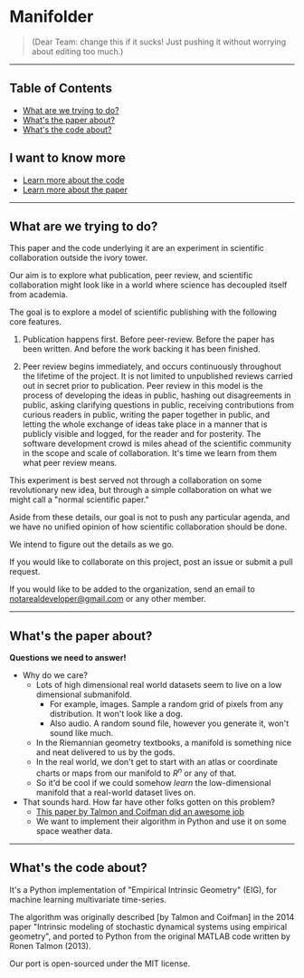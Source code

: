 # Manifolder

> (Dear Team: change this if it sucks! Just pushing it without worrying about editing too much.)

---

## Table of Contents
* [What are we trying to do?](#what-are-we-trying-to-do)
* [What's the paper about?](#whats-the-paper-about)
* [What's the code about?](#whats-the-code-about)

## I want to know more
* [Learn more about the code](code/README.md)
* [Learn more about the paper](paper/README.md)

---

## What are we trying to do?

This paper and the code underlying it are an experiment in scientific collaboration outside the ivory tower.

Our aim is to explore what publication, peer review, and scientific collaboration might look like in a world where science has decoupled itself from academia.

The goal is to explore a model of scientific publishing with the following core features.

1. Publication happens first. Before peer-review. Before the paper has been written. And before the work backing it has been finished.

2. Peer review begins immediately, and occurs continuously throughout the lifetime of the project. It is not limited to unpublished reviews carried out in secret prior to publication. Peer review in this model is the process of developing the ideas in public, hashing out disagreements in public, asking clarifying questions in public, receiving contributions from curious readers in public, writing the paper together in public, and letting the whole exchange of ideas take place in a manner that is publicly visible and logged, for the reader and for posterity. The software development crowd is miles ahead of the scientific community in the scope and scale of collaboration. It's time we learn from them what peer review means.

This experiment is best served not through a collaboration on some revolutionary new idea, but through a simple collaboration on what we might call a "normal scientific paper."

Aside from these details, our goal is not to push any particular agenda, and we have no unified opinion of how scientific collaboration should be done.

We intend to figure out the details as we go.

If you would like to collaborate on this project, post an issue or submit a pull request.

If you would like to be added to the organization, send an email to notarealdeveloper@gmail.com or any other member.

---

## What's the paper about?

**Questions we need to answer!**
* Why do we care?
  * Lots of high dimensional real world datasets seem to live on a low dimensional submanifold.
    * For example, images. Sample a random grid of pixels from any distribution. It won't look like a dog.
    * Also audio. A random sound file, however you generate it, won't sound like much.
  * In the Riemannian geometry textbooks, a manifold is something nice and neat delivered to us by the gods.
  * In the real world, we don't get to start with an atlas or coordinate charts or maps from our manifold to $R^n$ or any of that.
  * So it'd be cool if we could somehow *learn* the low-dimensional manifold that a real-world dataset lives on.
* That sounds hard. How far have other folks gotten on this problem?
  * [This paper by Talmon and Coifman did an awesome job](background/intrinsic-modeling-of-stochastic-dynamical-systems-using-empirical-geometry.pdf)
  * We want to implement their algorithm in Python and use it on some space weather data.

---

## What's the code about?

It's a Python implementation of "Empirical Intrinsic Geometry" (EIG), for machine learning multivariate time-series.

The algorithm was originally described [by Talmon and Coifman] in the 2014 paper "Intrinsic modeling of stochastic dynamical systems using empirical geometry", and ported to Python from the original MATLAB code written by Ronen Talmon (2013).

Our port is open-sourced under the MIT license.

